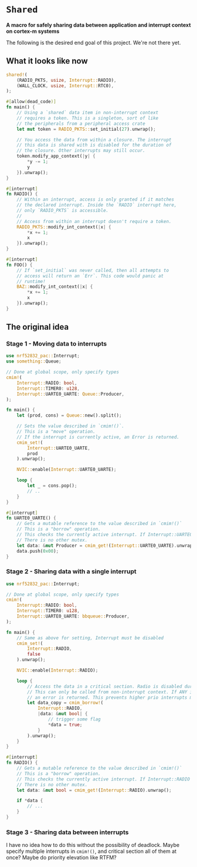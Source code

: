 # `Shared`

**A macro for safely sharing data between application and interrupt context on cortex-m systems**

The following is the desired end goal of this project. We're not there yet.

## What it looks like now

```rust
shared!(
    (RADIO_PKTS, usize, Interrupt::RADIO),
    (WALL_CLOCK, usize, Interrupt::RTC0),
);

#[allow(dead_code)]
fn main() {
    // Using a `shared` data item in non-interrupt context
    // requires a token. This is a singleton, sort of like
    // the peripherals from a peripheral access crate
    let mut token = RADIO_PKTS::set_initial(27).unwrap();

    // You access the data from within a closure. The interrupt
    // this data is shared with is disabled for the duration of
    // the closure. Other interrupts may still occur.
    token.modify_app_context(|y| {
        *y -= 1;
        y
    }).unwrap();
}

#[interrupt]
fn RADIO() {
    // Within an interrupt, access is only granted if it matches
    // the declared interrupt. Inside the `RADIO` interrupt here,
    // only `RADIO_PKTS` is accessible.
    //
    // Access from within an interrupt doesn't require a token.
    RADIO_PKTS::modify_int_context(|x| {
        *x += 1;
        x
    }).unwrap();
}

#[interrupt]
fn FOO() {
    // If `set_initial` was never called, then all attempts to
    // access will return an `Err`. This code would panic at
    // runtime!
    BAZ::modify_int_context(|x| {
        *x += 1;
        x
    }).unwrap();
}
```

## The original idea

### Stage 1 - Moving data to interrupts

```rust
use nrf52832_pac::Interrupt;
use something::Queue;

// Done at global scope, only specify types
cmim!(
    Interrupt::RADIO: bool,
    Interrupt::TIMER0: u128,
    Interrupt::UARTE0_UARTE: Queue::Producer,
);

fn main() {
    let (prod, cons) = Queue::new().split();

    // Sets the value described in `cmim!()`.
    // This is a "move" operation.
    // If the interrupt is currently active, an Error is returned.
    cmim_set!(
        Interrupt::UARTE0_UARTE,
        prod
    ).unwrap();

    NVIC::enable(Interrupt::UARTE0_UARTE);

    loop {
        let _ = cons.pop();
        // ..
    }
}

#[interrupt]
fn UARTE0_UARTE() {
    // Gets a mutable reference to the value described in `cmim!()`
    // This is a "borrow" operation.
    // This checks the currently active interrupt. If Interrupt::UARTE0_UARTE is not active, an error is returned
    // There is no other mutex.
    let data: &mut Producer = cmim_get!(Interrupt::UARTE0_UARTE).unwrap();
    data.push(0x00);
}
```

### Stage 2 - Sharing data with a single interrupt

```rust
use nrf52832_pac::Interrupt;

// Done at global scope, only specify types
cmim!(
    Interrupt::RADIO: bool,
    Interrupt::TIMER0: u128,
    Interrupt::UARTE0_UARTE: bbqueue::Producer,
);

fn main() {
    // Same as above for setting, Interrupt must be disabled
    cmim_set!(
        Interrupt::RADIO,
        false
    ).unwrap();

    NVIC::enable(Interrupt::RADIO);

    loop {
        // Access the data in a critical section. Radio is disabled during the closure
        // This can only be called from non-interrupt context. If ANY interrupt is active,
        // an error is returned. This prevents higher prio interrupts messing with the data
        let data_copy = cmim_borrow!(
            Interrupt::RADIO,
            |data: &mut bool| {
                // trigger some flag
                *data = true;
            }
        ).unwrap();
    }
}

#[interrupt]
fn RADIO() {
    // Gets a mutable reference to the value described in `cmim!()`
    // This is a "borrow" operation.
    // This checks the currently active interrupt. If Interrupt::RADIO is not active, an error is returned
    // There is no other mutex.
    let data: &mut bool = cmim_get!(Interrupt::RADIO).unwrap();

    if *data {
        // ...
    }
}
```

### Stage 3 - Sharing data between interrupts

I have no idea how to do this without the possibility of deadlock. Maybe specify multiple interrupts in `cmim!()`, and critical section all of them at once? Maybe do priority elevation like RTFM?
